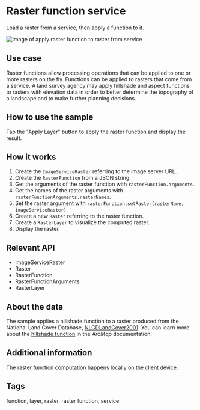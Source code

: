 # Raster function service

Load a raster from a service, then apply a function to it.

![Image of apply raster function to raster from service](raster-function-service.png)

## Use case

Raster functions allow processing operations that can be applied to one or more rasters on the fly. Functions can be applied to rasters that come from a service. A land survey agency may apply hillshade and aspect functions to rasters with elevation data in order to better determine the topography of a landscape and to make further planning decisions.

## How to use the sample

Tap the "Apply Layer" button to apply the raster function and display the result.

## How it works

1. Create the `ImageServiceRaster` referring to the image server URL.
2. Create the `RasterFunction` from a JSON string.
3. Get the arguments of the raster function with `rasterFunction.arguments`.
4. Get the names of the raster arguments with `rasterFunctionArguments.rasterNames`.
5. Set the raster argument with `rasterFunction.setRaster(rasterName, imageServiceRaster)`.
6. Create a new `Raster` referring to the raster function.
7. Create a `RasterLayer` to visualize the computed raster.
8. Display the raster.

## Relevant API

* ImageServiceRaster
* Raster
* RasterFunction
* RasterFunctionArguments
* RasterLayer

## About the data

The sample applies a hillshade function to a raster produced from the National Land Cover Database, [NLCDLandCover2001](https://sampleserver6.arcgisonline.com/arcgis/rest/services/NLCDLandCover2001/ImageServer). You can learn more about the [hillshade function](http://desktop.arcgis.com/en/arcmap/latest/manage-data/raster-and-images/hillshade-function.htm) in the *ArcMap* documentation.

## Additional information

The raster function computation happens locally on the client device.

## Tags

function, layer, raster, raster function, service
